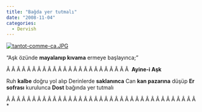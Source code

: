 ```yaml
---
title: "Bağda yer tutmalı"
date: "2008-11-04"
categories: 
  - Dervish
---
```


[![tantot-comme-ca.JPG](/uploads/2008/11/tantot-comme-ca.JPG)](/uploads/2008/11/tantot-comme-ca.jpg "tantot-comme-ca.JPG")

“Aşk özünde **mayalanıp kıvama** ermeye başlayınca;”

Â Â Â Â Â Â Â Â Â Â Â Â Â Â Â Â Â Â Â Â Â Â Â Â  **Ayine-i Aşk**

Ruh **kalbe** doğru yol alıp Derinlerde **saklanınca** Can **kan pazarına** düşüp **Er sofrası** kurulunca **Dost** bağında yer tutmalı

Â Â Â Â Â Â Â Â Â Â Â Â Â Â Â Â Â Â Â Â Â Â Â Â Â Â Â Â Â Â Â Â Â Â Â Â Â  \*
